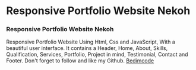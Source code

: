 # Responsive Portfolio Website Nekoh
### Responsive Portfolio Website Nekoh
Responsive Portfolio Website Using Html, Css and JavaScript, With a beautiful user interface. It contains a Header, Home, About, Skills, Qualification, Services, Portfolio, Project in mind, Testimonial, Contact and Footer.
Don't forget to follow and like my Github. [Bedimcode](https://aliniko.github.io/Website-Nekoh/)

